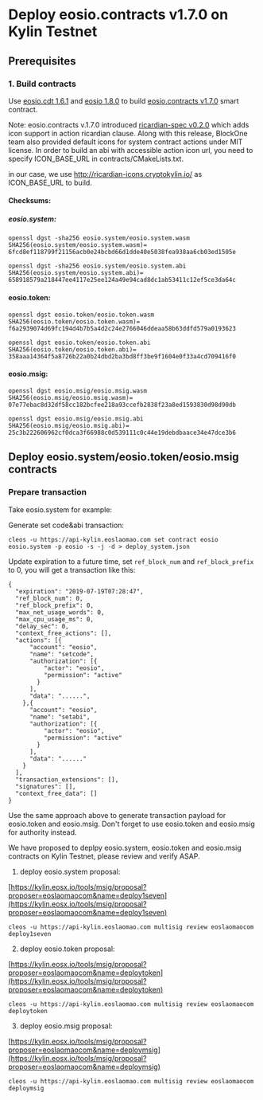 
# Deploy eosio.contracts v1.7.0 on Kylin Testnet


## Prerequisites

### 1. Build contracts

Use [eosio.cdt 1.6.1]([https://github.com/EOSIO/eosio.cdt/tree/v1.6.1](https://github.com/EOSIO/eosio.cdt/tree/v1.6.1)) and [eosio 1.8.0](https://github.com/EOSIO/eos/tree/v1.8.0) to build [eosio.contracts v1.7.0](https://github.com/EOSIO/eosio.contracts/tree/v1.7.0) smart contract.

Note: eosio.contracts v.1.7.0 introduced [ricardian-spec v0.2.0](https://github.com/EOSIO/ricardian-spec/tree/v0.2.0) which adds icon support in action ricardian clause. Along with this release, BlockOne team also provided default icons for system contract actions under MIT license. In order to build an abi with accessible action icon url, you need to specify ICON_BASE_URL in contracts/CMakeLists.txt. 

in our case, we use http://ricardian-icons.cryptokylin.io/ as ICON_BASE_URL to build.

#### Checksums:

##### eosio.system:

```
openssl dgst -sha256 eosio.system/eosio.system.wasm
SHA256(eosio.system/eosio.system.wasm)= 6fcd8ef118799f21156acb0e24bcbd66d1dde40e5038fea938aa6cb03ed1505e
```

```
openssl dgst -sha256 eosio.system/eosio.system.abi
SHA256(eosio.system/eosio.system.abi)= 658918579a218447ee4117e25ee124a49e94cad8dc1ab53411c12ef5ce3da64c
```

#### eosio.token:

```
openssl dgst eosio.token/eosio.token.wasm
SHA256(eosio.token/eosio.token.wasm)= f6a2939074d69fc194d4b7b5a4d2c24e2766046ddeaa58b63ddfd579a0193623
```

```
openssl dgst eosio.token/eosio.token.abi
SHA256(eosio.token/eosio.token.abi)= 358aaa14364f5a8726b22a0b24dbd2ba3bd8ff3be9f1604e0f33a4cd709416f0
```

#### eosio.msig:

```
openssl dgst eosio.msig/eosio.msig.wasm
SHA256(eosio.msig/eosio.msig.wasm)= 07e77ebac8d32df58cc182bcfee218a93ccefb2838f23a8ed1593830d98d90db
```

```
openssl dgst eosio.msig/eosio.msig.abi
SHA256(eosio.msig/eosio.msig.abi)= 25c3b222606962cf0dca3f66988c0d539111c0c44e19debdbaace34e47dce3b6
```


## Deploy eosio.system/eosio.token/eosio.msig contracts

### Prepare transaction

Take eosio.system for example:

Generate set code&abi transaction:

```
cleos -u https://api-kylin.eoslaomao.com set contract eosio eosio.system -p eosio -s -j -d > deploy_system.json
```

Update expiration to a future time, set `ref_block_num` and `ref_block_prefix` to 0, you will get a transaction like this:

```
{
  "expiration": "2019-07-19T07:28:47",
  "ref_block_num": 0,
  "ref_block_prefix": 0,
  "max_net_usage_words": 0,
  "max_cpu_usage_ms": 0,
  "delay_sec": 0,
  "context_free_actions": [],
  "actions": [{
      "account": "eosio",
      "name": "setcode",
      "authorization": [{
          "actor": "eosio",
          "permission": "active"
        }
      ],
      "data": "......",
    },{
      "account": "eosio",
      "name": "setabi",
      "authorization": [{
          "actor": "eosio",
          "permission": "active"
        }
      ],
      "data": "......"
    }
  ],
  "transaction_extensions": [],
  "signatures": [],
  "context_free_data": []
}
```

Use the same approach above to generate transaction payload for eosio.token and eosio.msig. Don't forget to use eosio.token and eosio.msig for authority instead.

We have proposed to deplpy eosio.system, eosio.token and eosio.msig contracts on Kylin Testnet, please review and verify ASAP. 

1. deploy eosio.system proposal:

[https://kylin.eosx.io/tools/msig/proposal?proposer=eoslaomaocom&name=deploy1seven](https://kylin.eosx.io/tools/msig/proposal?proposer=eoslaomaocom&name=deploy1seven)

```
cleos -u https://api-kylin.eoslaomao.com multisig review eoslaomaocom deploy1seven
```


2. deploy eosio.token proposal:

[https://kylin.eosx.io/tools/msig/proposal?proposer=eoslaomaocom&name=deploytoken](https://kylin.eosx.io/tools/msig/proposal?proposer=eoslaomaocom&name=deploytoken)

```
cleos -u https://api-kylin.eoslaomao.com multisig review eoslaomaocom deploytoken
```

3. deploy eosio.msig proposal:

[https://kylin.eosx.io/tools/msig/proposal?proposer=eoslaomaocom&name=deploymsig](https://kylin.eosx.io/tools/msig/proposal?proposer=eoslaomaocom&name=deploymsig)

```
cleos -u https://api-kylin.eoslaomao.com multisig review eoslaomaocom deploymsig
```
